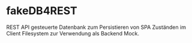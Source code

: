 # fakeDB4REST
REST API gesteuerte Datenbank zum Persistieren von SPA Zuständen im Client Filesystem zur Verwendung als Backend Mock.
